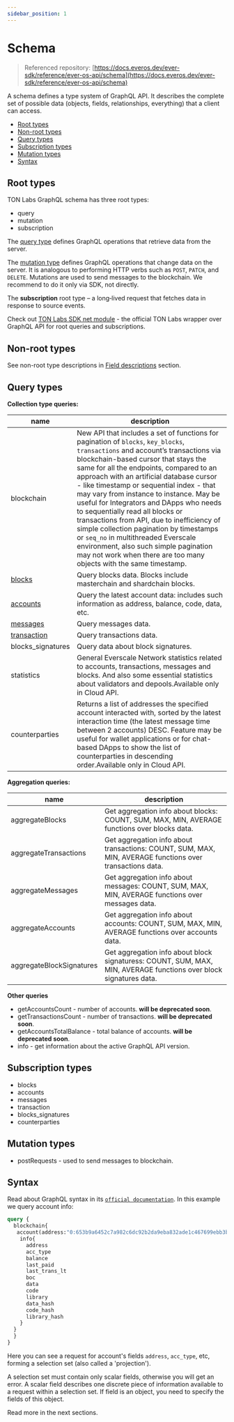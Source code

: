 ```yaml
---
sidebar_position: 1
---
```


# Schema

> Referenced repository: [https://docs.everos.dev/ever-sdk/reference/ever-os-api/schema](https://docs.everos.dev/ever-sdk/reference/ever-os-api/schema)

A schema defines a type system of GraphQL API. It describes the complete set of possible data (objects, fields, relationships, everything) that a client can access.

* [Root types](#root-types)
* [Non-root types](#non-root-types)
* [Query types](#query-types)
* [Subscription types](#subscription-types)
* [Mutation types](#mutation-types)
* [Syntax](#syntax)

## Root types

TON Labs GraphQL schema has three root types:

* query
* mutation
* subscription

The [query type](https://graphql.github.io/graphql-spec/June2018/#sec-Type-System) defines GraphQL operations that retrieve data from the server.

The [mutation type](https://graphql.github.io/graphql-spec/June2018/#sec-Type-System) defines GraphQL operations that change data on the server. It is analogous to performing HTTP verbs such as `POST`, `PATCH`, and `DELETE`. Mutations are used to send messages to the blockchain. We recommend to do it only via SDK, not directly.

The **subscription** root type – a long‐lived request that fetches data in response to source events.

Check out [TON Labs SDK net module](https://docs.everos.dev/ever-sdk/reference/types-and-methods/mod_net) - the official TON Labs wrapper over GraphQL API for root queries and subscriptions.

## Non-root types

See non-root type descriptions in [Field descriptions](field-description.md) section.

## Query types

**Collection type queries:**

| name                                                   | description                                                                                                                                                                                                                                                                                                                                                                                                                                                                                                                                                                                                                                                                        |
| ------------------------------------------------------ | ---------------------------------------------------------------------------------------------------------------------------------------------------------------------------------------------------------------------------------------------------------------------------------------------------------------------------------------------------------------------------------------------------------------------------------------------------------------------------------------------------------------------------------------------------------------------------------------------------------------------------------------------------------------------------------- |
| blockchain                                             | New API that includes a set of functions for pagination of `blocks`, `key_blocks`, `transactions` and account’s transactions via blockchain-based cursor that stays the same for all the endpoints, compared to an approach with an artificial database cursor - like timestamp or sequential index - that may vary from instance to instance. May be useful for Integrators and DApps who needs to sequentially read all blocks or transactions from API, due to inefficiency of simple collection pagination by timestamps or `seq_no` in multithreaded Everscale environment, also such simple pagination may not work when there are too many objects with the same timestamp. |
| [blocks](field-description.md#block-type)            | Query blocks data. Blocks include masterchain and shardchain blocks.                                                                                                                                                                                                                                                                                                                                                                                                                                                                                                                                                                                                               |
| [accounts](field-description.md#account-type)        | Query the latest account data: includes such information as address, balance, code, data, etc.                                                                                                                                                                                                                                                                                                                                                                                                                                                                                                                                                                                     |
| [messages](field-description.md#message-type)        | Query messages data.                                                                                                                                                                                                                                                                                                                                                                                                                                                                                                                                                                                                                                                               |
| [transaction](field-description.md#transaction-type) | Query transactions data.                                                                                                                                                                                                                                                                                                                                                                                                                                                                                                                                                                                                                                                           |
| blocks\_signatures                                     | Query data about block signatures.                                                                                                                                                                                                                                                                                                                                                                                                                                                                                                                                                                                                                                                 |
| statistics                                             | General Everscale Network statistics related to accounts, transactions, messages and blocks. And also some essential statistics about validators and depools.Available only in Cloud API.                                                                                                                                                                                                                                                                                                                                                                                                                                                                           |
| counterparties                                         | Returns a list of addresses the specified account interacted with, sorted by the latest interaction time (the latest message time between 2 accounts) DESC. Feature may be useful for wallet applications or for chat-based DApps to show the list of counterparties in descending order.Available only in Cloud API.                                                                                                                                                                                                                                                                                                                                               |

**Aggregation queries:**

| name                     | description                                                                                                       |
| ------------------------ | ----------------------------------------------------------------------------------------------------------------- |
| aggregateBlocks          | Get aggregation info about blocks: COUNT, SUM, MAX, MIN, AVERAGE functions over blocks data.                      |
| aggregateTransactions    | Get aggregation info about transactions: COUNT, SUM, MAX, MIN, AVERAGE functions over transactions data.          |
| aggregateMessages        | Get aggregation info about messages: COUNT, SUM, MAX, MIN, AVERAGE functions over messages data.                  |
| aggregateAccounts        | Get aggregation info about accounts: COUNT, SUM, MAX, MIN, AVERAGE functions over accounts data.                  |
| aggregateBlockSignatures | Get aggregation info about block signaturess: COUNT, SUM, MAX, MIN, AVERAGE functions over block signatures data. |

**Other queries**

* getAccountsCount - number of accounts. **will be deprecated soon**.
* getTransactionsCount - number of transactions. **will be deprecated soon**.
* getAccountsTotalBalance - total balance of accounts. **will be deprecated soon**.
* info - get information about the active GraphQL API version.

## Subscription types

* blocks
* accounts
* messages
* transaction
* blocks\_signatures
* counterparties

## Mutation types

* postRequests - used to send messages to blockchain.

## Syntax

Read about GraphQL syntax in its [`official documentation`](https://graphql.org). In this example we query account info:

```graphql
query {
  blockchain{
   account(address:"0:653b9a6452c7a982c6dc92b2da9eba832ade1c467699ebb3b43dca6d77b780dd"){
    info{
      address
      acc_type
      balance
      last_paid
      last_trans_lt
      boc
      data
      code
      library
      data_hash
      code_hash
      library_hash
    }
  }
  }
}
```

Here you can see a request for account's  fields `address`, `acc_type`, etc, forming a selection set (also called a 'projection').

A selection set must contain only scalar fields, otherwise you will get an error. A scalar field describes one discrete piece of information available to a request within a selection set. If field is an object, you need to specify the fields of this object.

Read more in the next sections.